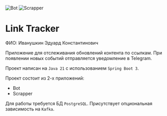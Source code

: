 ![Bot](https://github.com/EduardRK/Tinkoff_Java_Second_Sem/actions/workflows/bot.yml/badge.svg)
![Scrapper](https://github.com/EduardRK/Tinkoff_Java_Second_Sem/actions/workflows/scrapper.yml/badge.svg)

# Link Tracker

ФИО: Иванушкин Эдуард Константинович

Приложение для отслеживания обновлений контента по ссылкам.
При появлении новых событий отправляется уведомление в Telegram.

Проект написан на `Java 21` с использованием `Spring Boot 3`.

Проект состоит из 2-х приложений:
* Bot
* Scrapper

Для работы требуется БД `PostgreSQL`. Присутствует опциональная зависимость на `Kafka`.
